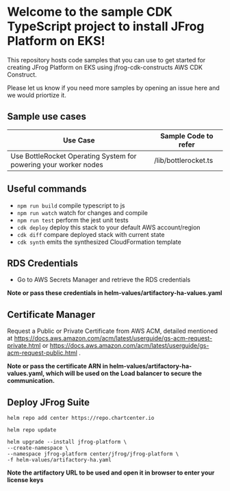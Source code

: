 # Welcome to the sample CDK TypeScript project to install JFrog Platform on EKS!

This repository hosts code samples that you can use to get started for creating JFrog Platform on EKS using jfrog-cdk-constructs AWS CDK Construct. 

Please let us know if you need more samples by opening an issue here and we would priortize it.

## Sample use cases

|Use Case | Sample Code to refer  |
--- | --- |
|Use BottleRocket Operating System for powering your worker nodes | /lib/bottlerocket.ts|

## Useful commands

 * `npm run build`   compile typescript to js
 * `npm run watch`   watch for changes and compile
 * `npm run test`    perform the jest unit tests
 * `cdk deploy`      deploy this stack to your default AWS account/region
 * `cdk diff`        compare deployed stack with current state
 * `cdk synth`       emits the synthesized CloudFormation template

## RDS Credentials

 * Go to AWS Secrets Manager and retrieve the RDS credentials

 **Note or pass these credentials in helm-values/artifactory-ha-values.yaml**

 ## Certificate Manager

 Request a Public or Private Certificate from AWS ACM, detailed mentioned at https://docs.aws.amazon.com/acm/latest/userguide/gs-acm-request-private.html or https://docs.aws.amazon.com/acm/latest/userguide/gs-acm-request-public.html .

 **Note or pass the certificate ARN in helm-values/artifactory-ha-values.yaml, which will be used on the Load balancer to secure the communication.** 

 ## Deploy JFrog Suite

 ```
helm repo add center https://repo.chartcenter.io

helm repo update

helm upgrade --install jfrog-platform \
--create-namespace \
--namespace jfrog-platform center/jfrog/jfrog-platform \
-f helm-values/artifactory-ha.yaml
 ```

 **Note the artifactory URL to be used and open it in browser to enter your license keys**
